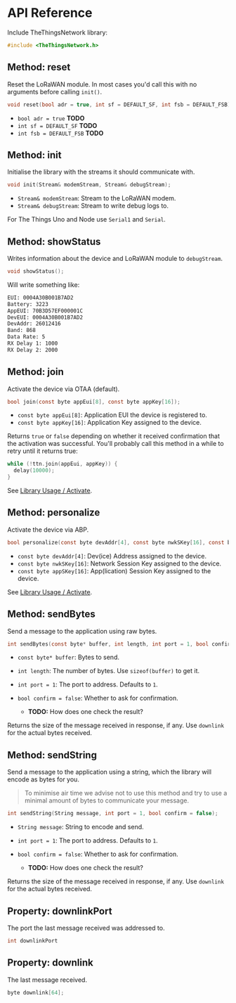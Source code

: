 # API Reference

Include TheThingsNetwork library:

```c
#include <TheThingsNetwork.h>
```

## Method: reset
Reset the LoRaWAN module. In most cases you'd call this with no arguments before calling `init()`.

```c
void reset(bool adr = true, int sf = DEFAULT_SF, int fsb = DEFAULT_FSB);
```

- `bool adr = true` **TODO**
- `int sf = DEFAULT_SF` **TODO**
- `int fsb = DEFAULT_FSB` **TODO**

## Method: init
Initialise the library with the streams it should communicate with.

```c
void init(Stream& modemStream, Stream& debugStream);
```

- `Stream& modemStream`: Stream to the LoRaWAN modem.
- `Stream& debugStream`: Stream to write debug logs to.

For The Things Uno and Node use `Serial1` and `Serial`.

## Method: showStatus
Writes information about the device and LoRaWAN module to `debugStream`.

```c
void showStatus();
```

Will write something like:

```bash
EUI: 0004A30B001B7AD2
Battery: 3223
AppEUI: 70B3D57EF000001C
DevEUI: 0004A30B001B7AD2
DevAddr: 26012416
Band: 868
Data Rate: 5
RX Delay 1: 1000
RX Delay 2: 2000
```

## Method: join
Activate the device via OTAA (default).

```c
bool join(const byte appEui[8], const byte appKey[16]);
```

- `const byte appEui[8]`: Application EUI the device is registered to.
- `const byte appKey[16]`: Application Key assigned to the device.

Returns `true` or `false` depending on whether it received confirmation that the activation was successful. You'll probably call this method in a while to retry until it returns true:

```c
while (!ttn.join(appEui, appKey)) {
  delay(10000);
}
```

See [Library Usage / Activate](#activate).

## Method: personalize
Activate the device via ABP.

```c
bool personalize(const byte devAddr[4], const byte nwkSKey[16], const byte appSKey[16]);
```

- `const byte devAddr[4]`: Dev(ice) Address assigned to the device.
- `const byte nwkSKey[16]`: Network Session Key assigned to the device.
- `const byte appSKey[16]`: App(lication) Session Key assigned to the device.

See [Library Usage / Activate](#activate).

## Method: sendBytes
Send a message to the application using raw bytes.

```c
int sendBytes(const byte* buffer, int length, int port = 1, bool confirm = false);
```

- `const byte* buffer`: Bytes to send.
- `int length`: The number of bytes. Use `sizeof(buffer)` to get it.
- `int port = 1`: The port to address. Defaults to `1`.
- `bool confirm = false`: Whether to ask for confirmation.

	- **TODO:** How does one check the result?

Returns the size of the message received in response, if any. Use `downlink` for the actual bytes received.

## Method: sendString
Send a message to the application using a string, which the library will encode as bytes for you.

> To minimise air time we advise not to use this method and try to use a minimal amount of bytes to communicate your message.

```c
int sendString(String message, int port = 1, bool confirm = false);
```

- `String message`: String to encode and send.
- `int port = 1`: The port to address. Defaults to `1`.
- `bool confirm = false`: Whether to ask for confirmation.

	- **TODO:** How does one check the result?

Returns the size of the message received in response, if any. Use `downlink` for the actual bytes received.

## Property: downlinkPort
The port the last message received was addressed to.

```c
int downlinkPort
```

## Property: downlink
The last message received.

```c
byte downlink[64];
```
